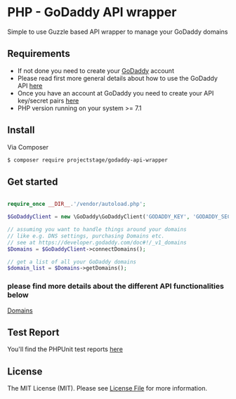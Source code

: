 # PHP - GoDaddy API wrapper
Simple to use Guzzle based API wrapper to manage your GoDaddy domains

## Requirements
* If not done you need to create your [GoDaddy](https://www.godaddy.com) account
* Please read first more general details about how to use the GoDaddy API [here](https://developer.godaddy.com/getstarted)
* Once you have an account at GoDaddy you need to create your API key/secret pairs [here](https://developer.godaddy.com/keys/)
* PHP version running on your system >= 7.1

## Install

Via Composer

```bash
$ composer require projectstage/godaddy-api-wrapper
```

## Get started

```php

require_once __DIR__.'/vendor/autoload.php';

$GoDaddyClient = new \GoDaddy\GoDaddyClient('GODADDY_KEY', 'GODADDY_SECRET');

// assuming you want to handle things around your domains
// like e.g. DNS settings, purchasing Domains etc.
// see at https://developer.godaddy.com/doc#!/_v1_domains
$Domains = $GoDaddyClient->connectDomains();

// get a list of all your GoDaddy domains
$domain_list = $Domains->getDomains();
```

### please find more details about the different API functionalities below
[Domains](DOMAINS.md)

## Test Report
You'll find the PHPUnit test reports [here](https://projectstage.github.io/godaddy-api-wrapper/doc/report/index.html) 

## License

The MIT License (MIT). Please see [License File](LICENSE.md) for more information.

[author]: carsten.lorenz@projectstage.org
[ico-license]: https://img.shields.io/badge/license-MIT-brightgreen.svg?style=flat-square
